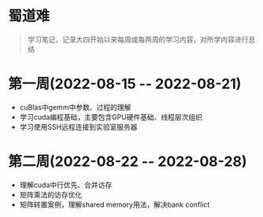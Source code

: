 # 蜀道难
> 学习笔记，记录大四开始以来每周或每两周的学习内容，对所学内容进行总结
# 第一周(2022-08-15 -- 2022-08-21)
- cuBlas中gemm中参数、过程的理解
- 学习cuda编程基础，主要包含GPU硬件基础、线程层次组织
- 学习使用SSH远程连接到实验室服务器
# 第二周(2022-08-22 -- 2022-08-28)
- 理解cuda中行优先、合并访存
- 矩阵乘法的访存优化
- 矩阵转置案例，理解shared memory用法，解决bank conflict
